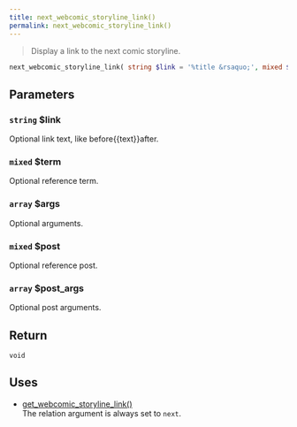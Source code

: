 ```yaml
---
title: next_webcomic_storyline_link()
permalink: next_webcomic_storyline_link()
---
```


> Display a link to the next comic storyline.

```php
next_webcomic_storyline_link( string $link = '%title &rsaquo;', mixed $term = null, array $args = [], mixed $post = null, array $post_args = [] ) : void
```

## Parameters

### `string` $link
Optional link text, like before\{\{text}}after.

### `mixed` $term
Optional reference term.

### `array` $args
Optional arguments.

### `mixed` $post
Optional reference post.

### `array` $post_args
Optional post arguments.

## Return

`void`

## Uses
- [get_webcomic_storyline_link()](get_webcomic_storyline_link())  
The relation argument is always set to
`next`.
